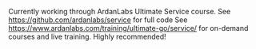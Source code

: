 Currently working through ArdanLabs Ultimate Service course.
See https://github.com/ardanlabs/service for full code 
See https://www.ardanlabs.com/training/ultimate-go/service/ for on-demand courses and live training.
Highly recommended!

